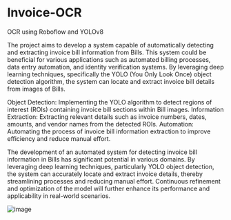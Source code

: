 # Invoice-OCR
OCR using Roboflow and YOLOv8

The project aims to develop a system capable of automatically detecting and extracting invoice bill information from Bills. This system could be beneficial for various applications such as automated billing processes, data entry automation, and identity verification systems. By leveraging deep learning techniques, specifically the YOLO (You Only Look Once) object detection algorithm, the system can locate and extract invoice bill details from images of Bills.

Object Detection: Implementing the YOLO algorithm to detect regions of interest (ROIs) containing invoice bill sections within Bill images.
Information Extraction: Extracting relevant details such as invoice numbers, dates, amounts, and vendor names from the detected ROIs.
Automation: Automating the process of invoice bill information extraction to improve efficiency and reduce manual effort.

The development of an automated system for detecting invoice bill information in Bills has significant potential in various domains. By leveraging deep learning techniques, particularly YOLO object detection, the system can accurately locate and extract invoice details, thereby streamlining processes and reducing manual effort. Continuous refinement and optimization of the model will further enhance its performance and applicability in real-world scenarios.

![image](https://github.com/vaibhavkhamitkar12/Invoice-OCR/assets/48472833/310580b7-11ad-4a52-8507-d6dc26c87fa6)
